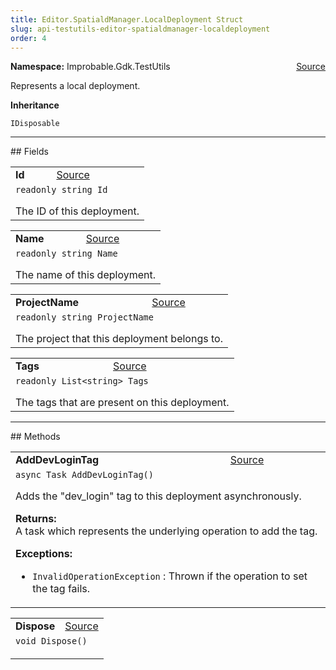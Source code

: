 ```yaml
---
title: Editor.SpatialdManager.LocalDeployment Struct
slug: api-testutils-editor-spatialdmanager-localdeployment
order: 4
---
```


<p><b>Namespace:</b> Improbable.Gdk.TestUtils<span style="float: right"><a href="https://www.github.com/spatialos/gdk-for-unity/blob/0.3.3/workers/unity/Packages/io.improbable.gdk.testutils/Editor/SpatialdManager.cs/#L240">Source</a></span></p>

</p>


<p>Represents a local deployment. </p>



</p>
<p><b>Inheritance</b></p>

<code>IDisposable</code>






</p>
<hr style="width:100%; border-top-color:#d8d8d8" />
## Fields


</p>


<table class="io-api-doc">    <tr>        <td class="io-api-doc-name"><a id="id"></a><b>Id</b></td>        <td class="io-api-doc-source"><a href="https://www.github.com/spatialos/gdk-for-unity/blob/0.3.3/workers/unity/Packages/io.improbable.gdk.testutils/Editor/SpatialdManager.cs/#L245">Source</a></td>    </tr>    <tr>        <td class="io-api-doc-content" colspan="2"><code>readonly string Id</code></p>The ID of this deployment. </td>    </tr></table>
<table class="io-api-doc">    <tr>        <td class="io-api-doc-name"><a id="name"></a><b>Name</b></td>        <td class="io-api-doc-source"><a href="https://www.github.com/spatialos/gdk-for-unity/blob/0.3.3/workers/unity/Packages/io.improbable.gdk.testutils/Editor/SpatialdManager.cs/#L250">Source</a></td>    </tr>    <tr>        <td class="io-api-doc-content" colspan="2"><code>readonly string Name</code></p>The name of this deployment. </td>    </tr></table>
<table class="io-api-doc">    <tr>        <td class="io-api-doc-name"><a id="projectname"></a><b>ProjectName</b></td>        <td class="io-api-doc-source"><a href="https://www.github.com/spatialos/gdk-for-unity/blob/0.3.3/workers/unity/Packages/io.improbable.gdk.testutils/Editor/SpatialdManager.cs/#L255">Source</a></td>    </tr>    <tr>        <td class="io-api-doc-content" colspan="2"><code>readonly string ProjectName</code></p>The project that this deployment belongs to. </td>    </tr></table>
<table class="io-api-doc">    <tr>        <td class="io-api-doc-name"><a id="tags"></a><b>Tags</b></td>        <td class="io-api-doc-source"><a href="https://www.github.com/spatialos/gdk-for-unity/blob/0.3.3/workers/unity/Packages/io.improbable.gdk.testutils/Editor/SpatialdManager.cs/#L260">Source</a></td>    </tr>    <tr>        <td class="io-api-doc-content" colspan="2"><code>readonly List&lt;string&gt; Tags</code></p>The tags that are present on this deployment. </td>    </tr></table>







</p>
<hr style="width:100%; border-top-color:#d8d8d8" />
## Methods


</p>


<table class="io-api-doc">    <tr>        <td class="io-api-doc-name"><a id="adddevlogintag"></a><b>AddDevLoginTag</b></td>        <td class="io-api-doc-source"><a href="https://www.github.com/spatialos/gdk-for-unity/blob/0.3.3/workers/unity/Packages/io.improbable.gdk.testutils/Editor/SpatialdManager.cs/#L278">Source</a></td>    </tr>    <tr>        <td class="io-api-doc-content" colspan="2"><code>async Task AddDevLoginTag()</code></p>Adds the "dev_login" tag to this deployment asynchronously. </p><b>Returns:</b></br>A task which represents the underlying operation to add the tag.</p><b>Exceptions:</b><ul><li><code>InvalidOperationException</code> : Thrown if the operation to set the tag fails.</li></ul></td>    </tr></table>
<table class="io-api-doc">    <tr>        <td class="io-api-doc-name"><a id="dispose"></a><b>Dispose</b></td>        <td class="io-api-doc-source"><a href="https://www.github.com/spatialos/gdk-for-unity/blob/0.3.3/workers/unity/Packages/io.improbable.gdk.testutils/Editor/SpatialdManager.cs/#L296">Source</a></td>    </tr>    <tr>        <td class="io-api-doc-content" colspan="2"><code>void Dispose()</code></p></td>    </tr></table>



